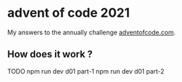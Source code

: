 # advent of code 2021

My answers to the annually challenge [adventofcode.com](https://adventofcode.com/).

## How does it work ?

TODO
npm run dev d01 part-1
npm run dev d01 part-2
